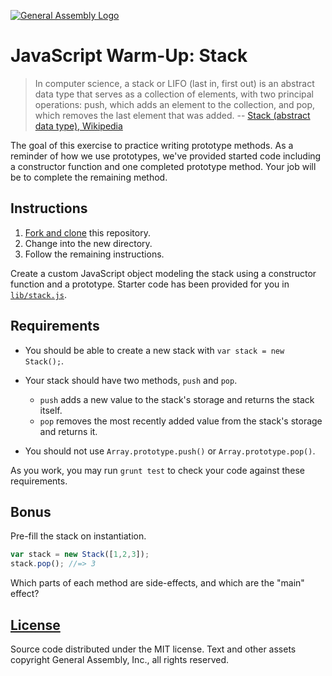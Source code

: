 [![General Assembly Logo](https://camo.githubusercontent.com/1a91b05b8f4d44b5bbfb83abac2b0996d8e26c92/687474703a2f2f692e696d6775722e636f6d2f6b6538555354712e706e67)](https://generalassemb.ly/education/web-development-immersive)

# JavaScript Warm-Up: Stack

> In computer science, a stack or LIFO (last in, first out) is an abstract data
> type that serves as a collection of elements, with two principal operations:
> push, which adds an element to the collection, and pop, which removes the last
> element that was added. -- [Stack (abstract data type),
> Wikipedia](https://en.wikipedia.org/wiki/Stack_\(abstract_data_type\))

The goal of this exercise to practice writing prototype methods. As a reminder
of how we use prototypes, we've provided started code including a constructor
function and one completed prototype method. Your job will be to complete the
remaining method.

## Instructions

1.  [Fork and clone](https://github.com/ga-wdi-boston/meta/wiki/ForkAndClone)
    this repository.
1.  Change into the new directory.
1.  Follow the remaining instructions.

Create a custom JavaScript object modeling the stack using a constructor
function and a prototype. Starter code has been provided for you in
[`lib/stack.js`](lib/stack.js).

## Requirements

-   You should be able to create a new stack with `var stack = new Stack();`.
-   Your stack should have two methods, `push` and `pop`.

    -   `push` adds a new value to the stack's storage and returns the stack
        itself.
    -   `pop` removes the most recently added value from the stack's storage and
        returns it.

-   You should not use `Array.prototype.push()` or `Array.prototype.pop()`.

As you work, you may run `grunt test` to check your code against these
requirements.

## Bonus

Pre-fill the stack on instantiation.

```js
var stack = new Stack([1,2,3]);
stack.pop(); //=> 3
```

Which parts of each method are side-effects, and which are the "main" effect?

## [License](LICENSE)

Source code distributed under the MIT license. Text and other assets copyright
General Assembly, Inc., all rights reserved.
